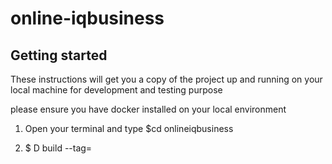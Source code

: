 # online-iqbusiness
## Getting started

These instructions will get you a copy of the project up and running on your local machine for development and testing purpose

please ensure you have docker installed on your local environment

1. Open your terminal and type $cd onlineiqbusiness

2. $ D build --tag=
